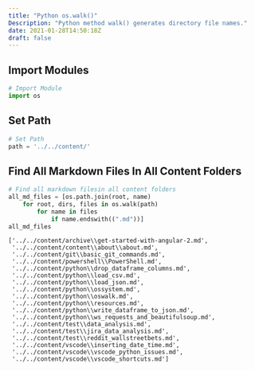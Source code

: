 ```yaml
---
title: "Python os.walk()"
Description: "Python method walk() generates directory file names."
date: 2021-01-28T14:50:18Z
draft: false
---
```


## Import Modules


```python
# Import Module
import os
```

## Set Path


```python
# Set Path
path = '../../content/'
```

## Find All Markdown Files In All Content Folders


```python
# Find all markdown filesin all content folders
all_md_files = [os.path.join(root, name)
    for root, dirs, files in os.walk(path)
        for name in files
            if name.endswith((".md"))]
all_md_files
```




    ['../../content/archive\\get-started-with-angular-2.md',
     '../../content/content\\about\\about.md',
     '../../content/git\\basic_git_commands.md',
     '../../content/powershell\\PowerShell.md',
     '../../content/python\\drop_dataframe_columns.md',
     '../../content/python\\load_csv.md',
     '../../content/python\\load_json.md',
     '../../content/python\\ossystem.md',
     '../../content/python\\oswalk.md',
     '../../content/python\\resources.md',
     '../../content/python\\write_dataframe_to_json.md',
     '../../content/python\\ws_requests_and_beautifulsoup.md',
     '../../content/test\\data_analysis.md',
     '../../content/test\\jira_data_analysis.md',
     '../../content/test\\reddit_wallstreetbets.md',
     '../../content/vscode\\inserting_date_time.md',
     '../../content/vscode\\vscode_python_issues.md',
     '../../content/vscode\\vscode_shortcuts.md']




```python

```
